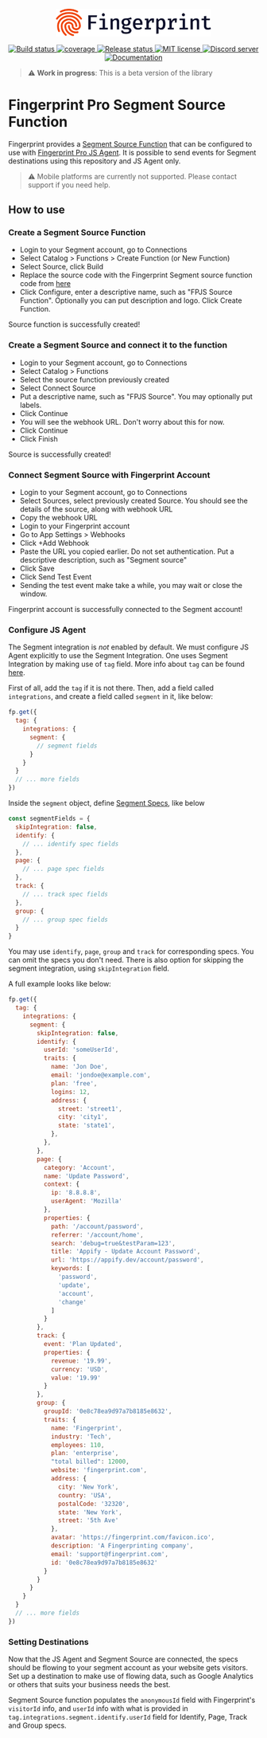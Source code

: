<p align="center">
  <a href="https://fingerprint.com">
    <picture>
     <source media="(prefers-color-scheme: dark)" srcset="https://raw.githubusercontent.com/fingerprintjs/home/main/resources/logo_light.svg" />
     <source media="(prefers-color-scheme: light)" srcset="https://raw.githubusercontent.com/fingerprintjs/home/main/resources/logo_dark.svg" />
     <img src="https://raw.githubusercontent.com/fingerprintjs/home/main/resources/logo_dark.svg" alt="Fingerprint logo" width="312px" />
   </picture>
  </a>
</p>
<p align="center">
  <a href="https://github.com/fingerprintjs/fingerprint-pro-segment-source-function/actions/workflows/build.yml">
    <img src="https://github.com/fingerprintjs/fingerprint-pro-segment-source-function/actions/workflows/build.yml/badge.svg" alt="Build status">
  </a>
  <a href="https://github.com/fingerprintjs/fingerprint-pro-segment-source-function/coverage/">
    <img src="https://github.com/fingerprintjs/fingerprint-pro-segment-source-function/coverage/badges.svg" alt="coverage">
  </a>
  <a href="https://github.com/fingerprintjs/fingerprint-pro-segment-source-function/actions/workflows/release.yml">
    <img src="https://github.com/fingerprintjs/fingerprint-pro-segment-source-function/actions/workflows/release.yml/badge.svg" alt="Release status">
  </a>
  <a href="https://opensource.org/licenses/MIT">
    <img src="https://img.shields.io/:license-mit-blue.svg" alt="MIT license">
  </a>
  <a href="https://discord.gg/39EpE2neBg">
    <img src="https://img.shields.io/discord/852099967190433792?style=logo&label=Discord&logo=Discord&logoColor=white" alt="Discord server">
  </a>
   <a href="https://fingerprintjs.github.io/fingerprint-pro-segment-source-function/docs/">
     <img src="https://img.shields.io/badge/-Documentation-green" alt="Documentation">
   </a>
</p>

> :warning: **Work in progress**: This is a beta version of the library

# Fingerprint Pro Segment Source Function

Fingerprint provides a [Segment Source Function](https://Segment.com/docs/connections/functions/source-functions/) that can be configured to use with [Fingerprint Pro JS Agent](https://dev.fingerprint.com/docs/js-agent).
It is possible to send events for Segment destinations using this repository and JS Agent only. 

> :warning: Mobile platforms are currently not supported. Please contact support if you need help.

## How to use

### Create a Segment Source Function

- Login to your Segment account, go to Connections
- Select Catalog > Functions > Create Function (or New Function)
- Select Source, click Build
- Replace the source code with the Fingerprint Segment source function code from [here](https://github.com/fingerprintjs/fingerprint-pro-segment-source-function/releases/latest/download/fingerprint-pro-segment-source-function.js)
- Click Configure, enter a descriptive name, such as "FPJS Source Function".
Optionally you can put description and logo. Click Create Function.

Source function is successfully created!

### Create a Segment Source and connect it to the function

- Login to your Segment account, go to Connections
- Select Catalog > Functions
- Select the source function previously created
- Select Connect Source
- Put a descriptive name, such as "FPJS Source". You may optionally put labels.
- Click Continue
- You will see the webhook URL. Don't worry about this for now.
- Click Continue
- Click Finish

Source is successfully created!

### Connect Segment Source with Fingerprint Account

- Login to your Segment account, go to Connections
- Select Sources, select previously created Source. You should see the details of the source, along with webhook URL
- Copy the webhook URL
- Login to your Fingerprint account
- Go to App Settings > Webhooks
- Click +Add Webhook
- Paste the URL you copied earlier. Do not set authentication. Put a descriptive description, such as "Segment source"
- Click Save
- Click Send Test Event
- Sending the test event make take a while, you may wait or close the window.

Fingerprint account is successfully connected to the Segment account!

### Configure JS Agent

The Segment integration is _not_ enabled by default. We must configure JS Agent explicitly to use the Segment Integration.
One uses Segment Integration by making use of `tag` field. More info about `tag` can be found [here](https://dev.fingerprint.com/docs/js-agent#tag).

First of all, add the `tag` if it is not there. Then, add a field called `integrations`, and create a field called `segment` in it, like below:
```javascript
fp.get({
  tag: {
    integrations: {
      segment: {
        // segment fields
      }
    }
  }
  // ... more fields
})
```
Inside the `segment` object, define [Segment Specs](https://segment.com/docs/connections/spec/), like below

```javascript
const segmentFields = {
  skipIntegration: false,
  identify: {
    // ... identify spec fields
  },
  page: {
    // ... page spec fields
  },
  track: {
    // ... track spec fields
  },
  group: {
    // ... group spec fields
  }
}
```
You may use `identify`, `page`, `group` and `track` for corresponding specs. 
You can omit the specs you don't need. There is also option
for skipping the segment integration, using `skipIntegration` field.

A full example looks like below:
```javascript
fp.get({
  tag: {
    integrations: {
      segment: {
        skipIntegration: false,
        identify: {
          userId: 'someUserId',
          traits: {
            name: 'Jon Doe',
            email: 'jondoe@example.com',
            plan: 'free',
            logins: 12,
            address: {
              street: 'street1',
              city: 'city1',
              state: 'state1',
            },
          },
        },
        page: {
          category: 'Account',
          name: 'Update Password',
          context: {
            ip: '8.8.8.8',
            userAgent: 'Mozilla'
          },
          properties: {
            path: '/account/password',
            referrer: '/account/home',
            search: 'debug=true&testParam=123',
            title: 'Appify - Update Account Password',
            url: 'https://appify.dev/account/password',
            keywords: [
              'password',
              'update',
              'account',
              'change'
            ]
          }
        },
        track: {
          event: 'Plan Updated',
          properties: {
            revenue: '19.99',
            currency: 'USD',
            value: '19.99'
          }
        },
        group: {
          groupId: '0e8c78ea9d97a7b8185e8632',
          traits: {
            name: 'Fingerprint',
            industry: 'Tech',
            employees: 110,
            plan: 'enterprise',
            "total billed": 12000,
            website: 'fingerprint.com',
            address: {
              city: 'New York',
              country: 'USA',
              postalCode: '32320',
              state: 'New York',
              street: '5th Ave'
            },
            avatar: 'https://fingerprint.com/favicon.ico',
            description: 'A Fingerprinting company',
            email: 'support@fingerprint.com',
            id: '0e8c78ea9d97a7b8185e8632'
          }
        }
      }
    }
  }
  // ... more fields
})
```

### Setting Destinations

Now that the JS Agent and Segment Source are connected, the specs should be flowing to 
your segment account as your website gets visitors. Set up a destination to make use of flowing data, such as Google Analytics or others that suits
your business needs the best. 

Segment Source function populates the `anonymousId` field with
Fingerprint's `visitorId` info, and `userId` info with what is provided in `tag.integrations.segment.identify.userId` 
field for Identify, Page, Track and Group specs.
